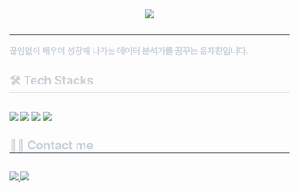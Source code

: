 
<div align= "center">
    <img src="https://capsule-render.vercel.app/api?type=wave&color=82c2f3&height=180&text=JAE%20CHAN%20YOON&animation=&fontColor=ffffff&fontSize=70" />
    </div>
    <div style="text-align: left;"> 
    <h2 style="border-bottom: 1px solid #21262d; color: #c9d1d9;">  </h2>  
    <div style="font-weight: 700; font-size: 15px; text-align: left; color: #c9d1d9;"> 끊임없이 배우며 성장해 나가는 데이터 분석가를 꿈꾸는 윤재찬입니다. </div> 
    </div>
    <div style="text-align: left;">
    <h2 style="border-bottom: 1px solid #21262d; color: #c9d1d9;"> 🛠️ Tech Stacks </h2> <br> 
    <div style="margin: ; text-align: left;" "text-align: left;"> <img src="https://img.shields.io/badge/Docker-2496ED?style=flat&logo=Docker&logoColor=white">
          <img src="https://img.shields.io/badge/Flask-000000?style=flat&logo=Flask&logoColor=white">
          <img src="https://img.shields.io/badge/Python-3776AB?style=flat&logo=Python&logoColor=white">
          <img src="https://img.shields.io/badge/MySQL-4479A1?style=flat&logo=MySQL&logoColor=white">
          </div>
    </div>
    <div style="text-align: left;">
    <h2 style="border-bottom: 1px solid #21262d; color: #c9d1d9;"> 🧑‍💻 Contact me </h2> <br> 
    <div style="text-align: left;"> <a href=https://velog.io/@laiepang> <img src="https://img.shields.io/badge/Velog-20C997?style=flat&logo=Velog&logoColor=white&link=https://velog.io/@laiepang"> </a>
         <a href=mailto:laiepang@gmail.com> <img src="https://img.shields.io/badge/Gmail-EA4335?style=flat&logo=Gmail&logoColor=white&link=mailto:laiepang@gmail.com"> </a>
          </div>  <br> 
    <div style="text-align: left;">  </div> 
    </div>
    


